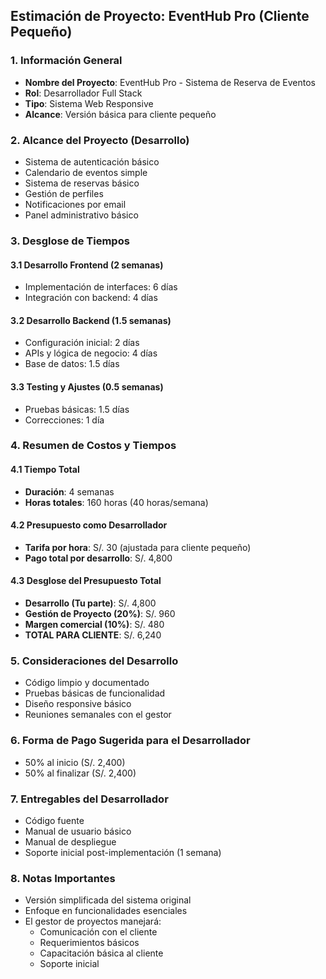 ## Estimación de Proyecto: EventHub Pro (Cliente Pequeño)

### 1. Información General
- **Nombre del Proyecto**: EventHub Pro - Sistema de Reserva de Eventos
- **Rol**: Desarrollador Full Stack
- **Tipo**: Sistema Web Responsive
- **Alcance**: Versión básica para cliente pequeño

### 2. Alcance del Proyecto (Desarrollo)
- Sistema de autenticación básico
- Calendario de eventos simple
- Sistema de reservas básico
- Gestión de perfiles
- Notificaciones por email
- Panel administrativo básico

### 3. Desglose de Tiempos

#### 3.1 Desarrollo Frontend (2 semanas)
- Implementación de interfaces: 6 días
- Integración con backend: 4 días

#### 3.2 Desarrollo Backend (1.5 semanas)
- Configuración inicial: 2 días
- APIs y lógica de negocio: 4 días
- Base de datos: 1.5 días

#### 3.3 Testing y Ajustes (0.5 semanas)
- Pruebas básicas: 1.5 días
- Correcciones: 1 día

### 4. Resumen de Costos y Tiempos

#### 4.1 Tiempo Total
- **Duración**: 4 semanas
- **Horas totales**: 160 horas (40 horas/semana)

#### 4.2 Presupuesto como Desarrollador
- **Tarifa por hora**: S/. 30 (ajustada para cliente pequeño)
- **Pago total por desarrollo**: S/. 4,800

#### 4.3 Desglose del Presupuesto Total
- **Desarrollo (Tu parte)**: S/. 4,800
- **Gestión de Proyecto (20%)**: S/. 960
- **Margen comercial (10%)**: S/. 480
- **TOTAL PARA CLIENTE**: S/. 6,240

### 5. Consideraciones del Desarrollo
- Código limpio y documentado
- Pruebas básicas de funcionalidad
- Diseño responsive básico
- Reuniones semanales con el gestor

### 6. Forma de Pago Sugerida para el Desarrollador
- 50% al inicio (S/. 2,400)
- 50% al finalizar (S/. 2,400)

### 7. Entregables del Desarrollador
- Código fuente
- Manual de usuario básico
- Manual de despliegue
- Soporte inicial post-implementación (1 semana)

### 8. Notas Importantes
- Versión simplificada del sistema original
- Enfoque en funcionalidades esenciales
- El gestor de proyectos manejará:
  - Comunicación con el cliente
  - Requerimientos básicos
  - Capacitación básica al cliente
  - Soporte inicial